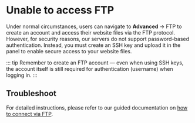 # Unable to access FTP

Under normal circumstances, users can navigate to **Advanced** → FTP to create an account and access their website files via the FTP protocol. 
However, for security reasons, our servers do not support password-based authentication. 
Instead, you must create an SSH key and upload it in the panel to enable secure access to your website files. 

::: tip
Remember to create an FTP account — even when using SSH keys, the account itself is still required for authentication (username) when logging in.
:::


## Troubleshoot

For detailed instructions, please refer to our guided documentation on [how to connect via FTP](#).
